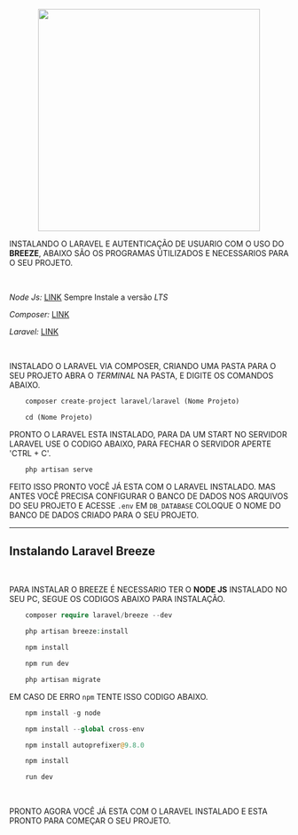 <p align="center"><a href="#" target="_blank"><img src="https://raw.githubusercontent.com/laravel/art/master/logo-lockup/5%20SVG/2%20CMYK/1%20Full%20Color/laravel-logolockup-cmyk-red.svg" width="400"></a></p>

INSTALANDO O LARAVEL E AUTENTICAÇÃO DE USUARIO COM O USO DO **BREEZE**, ABAIXO SÃO OS PROGRAMAS ÚTILIZADOS E NECESSARIOS PARA O SEU PROJETO.

<br>

_Node Js:_ [LINK](https://nodejs.org/en/) Sempre Instale a versão _LTS_

_Composer:_ [LINK](https://getcomposer.org/)

_Laravel:_ [LINK](https://laravel.com/docs/8.x#installation-via-composer)

<br>

INSTALADO O LARAVEL VIA COMPOSER, CRIANDO UMA PASTA PARA O SEU PROJETO ABRA O _TERMINAL_ NA PASTA, E DIGITE OS COMANDOS ABAIXO.

```PHP
    composer create-project laravel/laravel (Nome Projeto)

    cd (Nome Projeto)
```

PRONTO O LARAVEL ESTA INSTALADO, PARA DA UM START NO SERVIDOR LARAVEL USE O CODIGO ABAIXO, PARA FECHAR O SERVIDOR APERTE 'CTRL + C'.

```PHP
    php artisan serve
```

FEITO ISSO PRONTO VOCÊ JÁ ESTA COM O LARAVEL INSTALADO. MAS ANTES VOCÊ PRECISA CONFIGURAR O BANCO DE DADOS NOS ARQUIVOS DO SEU PROJETO E ACESSE `.env` EM `DB_DATABASE` COLOQUE O NOME DO BANCO DE DADOS CRIADO PARA O SEU PROJETO.

---

## Instalando Laravel Breeze

<br>

PARA INSTALAR O BREEZE É NECESSARIO TER O **NODE JS** INSTALADO NO SEU PC, SEGUE OS CODIGOS ABAIXO PARA INSTALAÇÃO.

```PHP
    composer require laravel/breeze --dev

    php artisan breeze:install

    npm install

    npm run dev

    php artisan migrate
```

EM CASO DE ERRO `npm` TENTE ISSO CODIGO ABAIXO.

```PHP
    npm install -g node

    npm install --global cross-env

    npm install autoprefixer@9.8.0

    npm install

    run dev
```

<br>

PRONTO AGORA VOCÊ JÁ ESTA COM O LARAVEL INSTALADO E ESTA PRONTO PARA COMEÇAR O SEU PROJETO.
